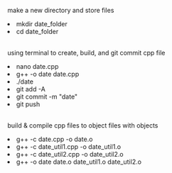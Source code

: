 <p>make a new directory and store files</p>
<li>mkdir date_folder</li>
<li>cd date_folder</li>
<br>
<p>using terminal to create, build, and git commit cpp file</p>
<li>nano date.cpp</li>
<li>g++ -o date date.cpp</li>
<li>./date</li>
<li>git add -A</li>
<li>git commit -m "date"</li>
<li>git push</li>
<br>
<p>build & compile cpp files to object files with objects</p>
<li>g++ -c date.cpp -o date.o</li>
<li>g++ -c date_util1.cpp -o date_util1.o</li>
<li>g++ -c date_util2.cpp -o date_util2.o</li>
<li>g++ -o date date.o date_util1.o date_util2.o</li>
